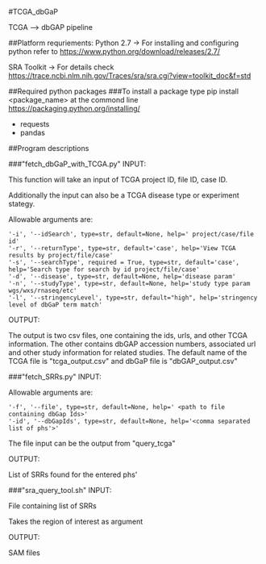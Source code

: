 #TCGA_dbGaP

TCGA --> dbGAP pipeline

##Platform requriements:
Python 2.7 -> For installing and configuring python refer to https://www.python.org/download/releases/2.7/

SRA Toolkit -> For details check https://trace.ncbi.nlm.nih.gov/Traces/sra/sra.cgi?view=toolkit_doc&f=std

##Required python packages
###To install a package type pip install <package_name> at the commond line
<url>https://packaging.python.org/installing/</url>
* requests
* pandas

##Program descriptions

###"fetch_dbGaP_with_TCGA.py"
INPUT:

This function will take an input of TCGA project ID, file ID, case ID.

Additionally the input can also be a TCGA disease type or experiment stategy.

Allowable arguments are:

    '-i', '--idSearch', type=str, default=None, help=' project/case/file id'
    '-r', '--returnType', type=str, default='case', help='View TCGA results by project/file/case'
    '-s', '--searchType', required = True, type=str, default='case', help='Search type for search by id project/file/case'
    '-d', '--disease', type=str, default=None, help='disease param'
    '-n', '--studyType', type=str, default=None, help='study type param wgs/wxs/rnaseq/etc'
    '-l', '--stringencyLevel', type=str, default="high", help='stringency level of dbGaP term match'

OUTPUT:

The output is two csv files, one containing the ids, urls, and other TCGA information. The other contains dbGAP accession numbers, associated url and other study information for related studies.
The default name of the TCGA file is "tcga_output.csv" and dbGaP file is "dbGAP_output.csv"

###"fetch_SRRs.py"
INPUT:

Allowable arguments are:

    '-f', '--file', type=str, default=None, help=' <path to file containing dbGap Ids>'
    '-id', '--dbGapIds', type=str, default=None, help='<comma separated list of phs'>'

The file input can be the output from "query_tcga"

OUTPUT:

List of SRRs found for the entered phs'

###"sra_query_tool.sh"
INPUT:

File containing list of SRRs

Takes the region of interest as argument

OUTPUT:

SAM files
